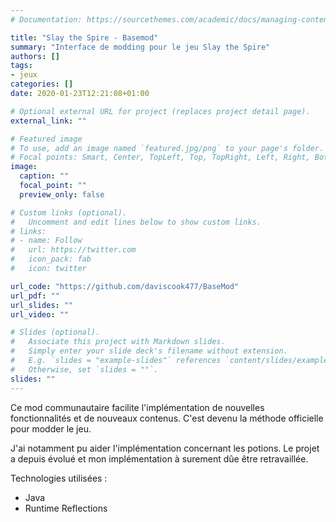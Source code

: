 ```yaml
---
# Documentation: https://sourcethemes.com/academic/docs/managing-content/

title: "Slay the Spire - Basemod"
summary: "Interface de modding pour le jeu Slay the Spire"
authors: []
tags: 
- jeux
categories: []
date: 2020-01-23T12:21:08+01:00

# Optional external URL for project (replaces project detail page).
external_link: ""

# Featured image
# To use, add an image named `featured.jpg/png` to your page's folder.
# Focal points: Smart, Center, TopLeft, Top, TopRight, Left, Right, BottomLeft, Bottom, BottomRight.
image:
  caption: ""
  focal_point: ""
  preview_only: false

# Custom links (optional).
#   Uncomment and edit lines below to show custom links.
# links:
# - name: Follow
#   url: https://twitter.com
#   icon_pack: fab
#   icon: twitter

url_code: "https://github.com/daviscook477/BaseMod"
url_pdf: ""
url_slides: ""
url_video: ""

# Slides (optional).
#   Associate this project with Markdown slides.
#   Simply enter your slide deck's filename without extension.
#   E.g. `slides = "example-slides"` references `content/slides/example-slides.md`.
#   Otherwise, set `slides = ""`.
slides: ""
---
```


Ce mod communautaire facilite l'implémentation de nouvelles fonctionnalités et de nouveaux contenus. C'est devenu la méthode officielle pour modder le jeu.

J'ai notamment pu aider l'implémentation concernant les potions. Le projet a depuis évolué et mon implémentation à surement dûe être retravaillée.

Technologies utilisées : 
- Java
- Runtime Reflections